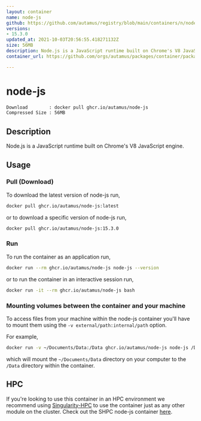 ```yaml
---
layout: container
name: node-js
github: https://github.com/autamus/registry/blob/main/containers/n/node-js/spack.yaml
versions:
- 15.3.0
updated_at: 2021-10-03T20:56:55.418271132Z
size: 56MB
description: Node.js is a JavaScript runtime built on Chrome's V8 JavaScript engine.
container_url: https://github.com/orgs/autamus/packages/container/package/node-js

---
```

# node-js
```bash 
Download        : docker pull ghcr.io/autamus/node-js
Compressed Size : 56MB
```

## Description
Node.js is a JavaScript runtime built on Chrome's V8 JavaScript engine.

## Usage
### Pull (Download)
To download the latest version of node-js run,

```bash
docker pull ghcr.io/autamus/node-js:latest
```

or to download a specific version of node-js run,

```bash
docker pull ghcr.io/autamus/node-js:15.3.0
```
### Run
To run the container as an application run,
```bash
docker run --rm ghcr.io/autamus/node-js node-js --version
```

or to run the container in an interactive session run,
```bash
docker run -it --rm ghcr.io/autamus/node-js bash
```

### Mounting volumes between the container and your machine
To access files from your machine within the node-js container you'll have to mount them using the `-v external/path:internal/path` option.

For example,
```bash
docker run -v ~/Documents/Data:/Data ghcr.io/autamus/node-js node-js /Data/myData.csv
```
which will mount the `~/Documents/Data` directory on your computer to the `/Data` directory within the container.

## HPC
If you're looking to use this container in an HPC environment we recommend using [Singularity-HPC](https://singularity-hpc.readthedocs.io) to use the container just as any other module on the cluster. Check out the SHPC node-js container [here](https://singularityhub.github.io/singularity-hpc/r/ghcr.io-autamus-node-js/).